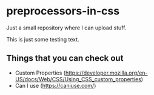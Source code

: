 # preprocessors-in-css

Just a small repository where I can upload stuff.

This is just some testing text.

## Things that you can check out

- Custom Properties (https://developer.mozilla.org/en-US/docs/Web/CSS/Using_CSS_custom_properties)
- Can I use (https://caniuse.com/)
